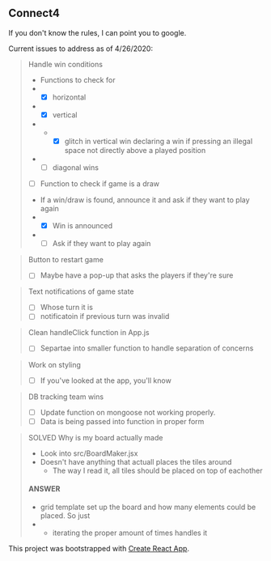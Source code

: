 ## Connect4

If you don't know the rules, I can point you to google.

Current issues to address as of 4/26/2020:
> Handle win conditions
> - Functions to check for
> - - [x] horizontal
> - - [x] vertical
> - - - [x] glitch in vertical win declaring a win if pressing an illegal space not directly above a played position
> - - [ ] diagonal wins
> - [ ] Function to check if game is a draw
> - If a win/draw is found, announce it and ask if they want to play again
> - - [x] Win is announced
> - - [ ] Ask if they want to play again

> Button to restart game
> - [ ] Maybe have a pop-up that asks the players if they're sure

> Text notifications of game state
> - [ ] Whose turn it is
> - [ ] notificatoin if previous turn was invalid

> Clean handleClick function in App.js
> - [ ] Separtae into smaller function to handle separation of concerns

> Work on styling
> - [ ] If you've looked at the app, you'll know

> DB tracking team wins
> - [ ] Update function on mongoose not working properly.
> - [ ] Data is being passed into function in proper form

> SOLVED Why is my board actually made
> - Look into src/BoardMaker.jsx
> - Doesn't have anything that actuall places the tiles around
>   - The way I read it, all tiles should be placed on top of eachother
> #### ANSWER
> - grid template set up the board and how many elements could be placed. So just
> - - iterating the proper amount of times handles it


This project was bootstrapped with [Create React App](https://github.com/facebook/create-react-app).
